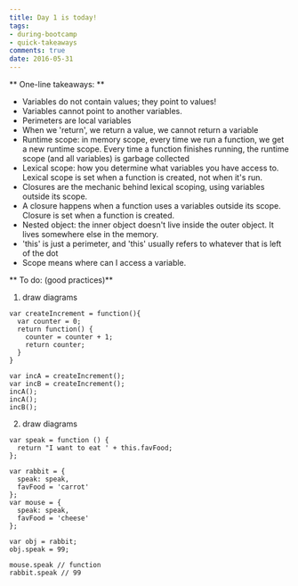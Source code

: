 ```yaml
---
title: Day 1 is today!
tags: 
- during-bootcamp
- quick-takeaways
comments: true
date: 2016-05-31
---
```


** One-line takeaways: **

*  Variables do not contain values; they point to values! 
*  Variables cannot point to another variables. 
*  Perimeters are local variables 
*  When we 'return', we return a value, we cannot return a variable 
*  Runtime scope: in memory scope, every time we run a function, we get a new runtime scope. Every time a function finishes running, the runtime scope (and all variables) is garbage collected
* Lexical scope: how you determine what variables you have access to. Lexical scope is set when a function is created, not when it's run. 
*  Closures are the mechanic behind lexical scoping, using variables outside its scope.
*  A closure happens when a function uses a variables outside its scope. Closure is set when a function is created. 
*  Nested object: the inner object doesn't live inside the outer object. It lives somewhere else in the memory. 
* 'this' is just a perimeter, and 'this' usually refers to whatever that is left of the dot
* Scope means where can I access a variable. 

** To do: (good practices)**
1. draw diagrams 
```
var createIncrement = function(){
  var counter = 0;
  return function() {
    counter = counter + 1;
    return counter;
  }
}

var incA = createIncrement();
var incB = createIncrement();
incA();
incA();
incB();
```

2. draw diagrams

```
var speak = function () {
  return "I want to eat ' + this.favFood;
};

var rabbit = {
  speak: speak,
  favFood = 'carrot'
};
var mouse = {
  speak: speak,
  favFood = 'cheese'
};

var obj = rabbit;
obj.speak = 99;

mouse.speak // function
rabbit.speak // 99
```